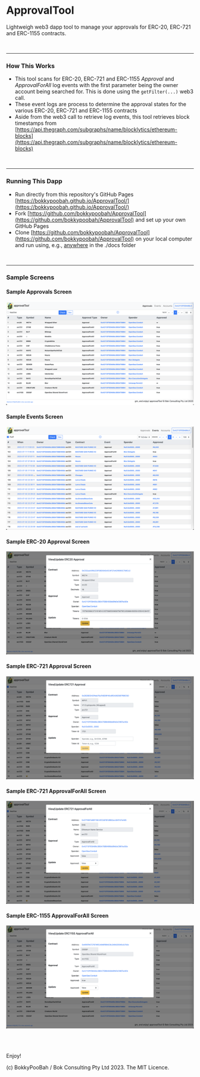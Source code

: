 # ApprovalTool
Lightweigh web3 dapp tool to manage your approvals for ERC-20, ERC-721 and ERC-1155 contracts.

<br />

---

### How This Works

* This tool scans for ERC-20, ERC-721 and ERC-1155 *Approval* and *ApprovalForAll* log events with the first parameter being the owner account being searched for. This is done using the `getFilter(...)` web3 call.
* These event logs are process to determine the approval states for the various ERC-20, ERC-721 and ERC-1155 contracts
* Aside from the web3 call to retrieve log events, this tool retrieves block timestamps from [https://api.thegraph.com/subgraphs/name/blocklytics/ethereum-blocks](https://api.thegraph.com/subgraphs/name/blocklytics/ethereum-blocks)

<br />

---

### Running This Dapp

* Run directly from this repository's GitHub Pages [https://bokkypoobah.github.io/ApprovalTool/](https://bokkypoobah.github.io/ApprovalTool/)
* Fork [https://github.com/bokkypoobah/ApprovalTool](https://github.com/bokkypoobah/ApprovalTool) and set up your own GitHub Pages
* Clone [https://github.com/bokkypoobah/ApprovalTool](https://github.com/bokkypoobah/ApprovalTool) on your local computer and run using, e.g., [anywhere](https://www.npmjs.com/package/anywhere) in the ./docs folder

<br />

---

### Sample Screens

#### Sample Approvals Screen

<kbd><img src="images/SampleScreen_Approvals_20231119.png" /></kbd>

#### Sample Events Screen

<kbd><img src="images/SampleScreen_Events_20231119.png" /></kbd>

#### Sample ERC-20 Approval Screen

<kbd><img src="images/SampleScreen_UpdateERC20_20231119.png" /></kbd>

#### Sample ERC-721 Approval Screen

<kbd><img src="images/SampleScreen_UpdateERC721Approval_20231119.png" /></kbd>

#### Sample ERC-721 ApprovalForAll Screen

<kbd><img src="images/SampleScreen_UpdateERC721ApprovalForAll_20231119.png" /></kbd>

#### Sample ERC-1155 ApprovalForAll Screen

<kbd><img src="images/SampleScreen_UpdateERC1155ApprovalForAll_20231119.png" /></kbd>

<br />

<br />

Enjoy!

(c) BokkyPooBah / Bok Consulting Pty Ltd 2023. The MIT Licence.
